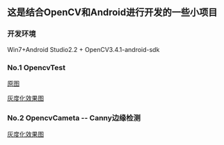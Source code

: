 ## 这是结合OpenCV和Android进行开发的一些小项目
### 开发环境
Win7+Android Studio2.2 + OpenCV3.4.1-android-sdk
### No.1 OpencvTest
[原图](https://github.com/EDG-Zola/LearnAndroid/tree/master/OpenCV4Android/OpencvTest/result/src.png)

[灰度化效果图](https://github.com/EDG-Zola/LearnAndroid/tree/master/OpenCV4Android/OpencvTest/result/result.png)
### No.2 OpencvCameta  --  Canny边缘检测
[灰度化效果图](https://github.com/EDG-Zola/LearnAndroid/tree/master/OpenCV4Android/OpencvCamera/result/canny.png)